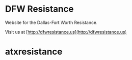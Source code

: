 DFW Resistance
==============

Website for the Dallas-Fort Worth Resistance.


Visit us at [http://dfwresistance.us](http://dfwresistance.us)
# atxresistance
